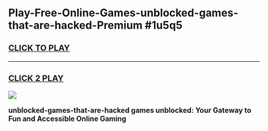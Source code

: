 
## Play-Free-Online-Games-unblocked-games-that-are-hacked-Premium #1u5q5
<h3>
<a href="https://premium.freeplayer.one?title=unblocked-games-that-are-hacked&ref=8M">CLICK TO PLAY</a></h3>
<hr>

<h3>
<a href="https://premium.freeplayer.one?title=unblocked-games-that-are-hacked&ref=8M">CLICK 2 PLAY</a>
  
</h3>

<a href="https://premium.freeplayer.one?title=unblocked-games-that-are-hacked&ref=8M"><img src="https://clearcache.store/games.png"></a>


**unblocked-games-that-are-hacked games unblocked: Your Gateway to Fun and Accessible Online Gaming**
